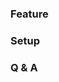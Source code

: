 <!-- EVERYTHING WRAPPED IN < > SHOULD BE REPLACED  -->

[<Ticket name>](<Ticket link>)

### Feature

<!-- DESCRIBE THE PROBLEM OR REQUEST THAT RESULTED IN THIS
PULL REQUEST. THEN, DESCRIBE YOUR SOLUTION AND/OR THE
DECISIONS YOU MADE. -->

### Setup

<!-- ANY SPECIAL SETUP REQUIRED TO RUN YOUR CODE -->

### Q & A

<!-- HOW TO TEST YOUR CODE -->

<!-- SCREENSHOTS GOES HERE. IT IS A GOOD THING TO LABEL THEN
PROPERLY SO THE REVIEWER WILL KNOW WHAT THEY ARE ILLUSTRATING -->

<!-- Create a script test.rb 
```
require 'chargify_wrapper'
require "httplog"

ChargifyWrapper.configure do |config|
  config.subdomain = 'your-subdomain'
  config.api_key = 'your-api-key'
end

subscription = ChargifyWrapper::Subscription.find(subscription_id)
subscription.delayed_cancel('script test', 123)
```
and run `ruby test.rb`
-->

<!-- NOTES -->

<!-- DO NOT FORGET TO LABEL YOUR PULL REQUES -->
<!-- IF A NEW SCRIPT OR RAKE TASK IS REQUIRED IN AN UPCOMING
DEPLOY, DO NOT FORGET TO ADD IT INTO YOUR TICKET -->
